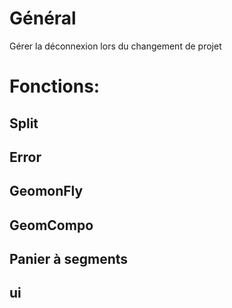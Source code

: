 # Général
Gérer la déconnexion lors du changement de projet

# Fonctions:
## Split

## Error

## GeomonFly

## GeomCompo

## Panier à segments

## ui
